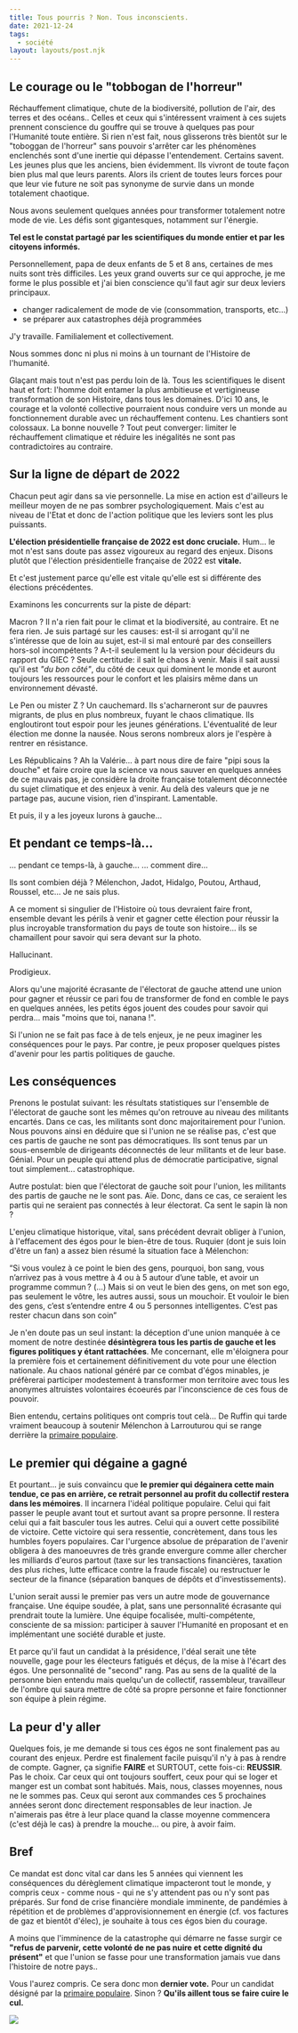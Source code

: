 ```yaml
---
title: Tous pourris ? Non. Tous inconscients.
date: 2021-12-24
tags:
  - société
layout: layouts/post.njk
---
```



## Le courage ou le "tobbogan de l'horreur"

Réchauffement climatique, chute de la biodiversité, pollution de l'air, des terres et des océans..
Celles et ceux qui s'intéressent vraiment à ces sujets prennent conscience du gouffre qui se trouve à quelques pas pour l'Humanité toute entière.
Si rien n'est fait, nous glisserons très bientôt sur le "toboggan de l'horreur" sans pouvoir s'arrêter car les phénomènes enclenchés sont d'une inertie qui dépasse l'entendement.
Certains savent. Les jeunes plus que les anciens, bien évidemment.
Ils vivront de toute façon bien plus mal que leurs parents.
Alors ils crient de toutes leurs forces pour que leur vie future ne soit pas synonyme de survie dans un monde totalement chaotique.

Nous avons seulement quelques années pour transformer totalement notre mode de vie. Les défis sont gigantesques, notamment sur l'énergie.

**Tel est le constat partagé par les scientifiques du monde entier et par les citoyens informés.**

Personnellement, papa de deux enfants de 5 et 8 ans, certaines de mes nuits sont très difficiles. Les yeux grand ouverts sur ce qui approche, je me forme le plus possible et j'ai bien conscience qu'il faut agir sur deux leviers principaux.
- changer radicalement de mode de vie (consommation, transports, etc...)
- se préparer aux catastrophes déjà programmées

J'y travaille. 
Familialement et collectivement.

Nous sommes donc ni plus ni moins à un tournant de l'Histoire de l'humanité.

Glaçant mais tout n'est pas perdu loin de là.
Tous les scientifiques le disent haut et fort: l'homme doit entamer la plus ambitieuse et vertigineuse transformation de son Histoire, dans tous les domaines. D'ici 10 ans, le courage et la volonté collective pourraient nous conduire vers un monde au fonctionnement durable avec un réchauffement contenu. Les chantiers sont colossaux.
La bonne nouvelle ? Tout peut converger: limiter le réchauffement climatique et réduire les inégalités ne sont pas contradictoires au contraire.

## Sur la ligne de départ de 2022

Chacun peut agir dans sa vie personnelle. La mise en action est d'ailleurs le meilleur moyen de ne pas sombrer psychologiquement.
Mais c'est au niveau de l'Etat et donc de l'action politique que les leviers sont les plus puissants.

**L'élection présidentielle française de 2022 est donc cruciale.**
Hum... le mot n'est sans doute pas assez vigoureux au regard des enjeux.
Disons plutôt que l'élection présidentielle française de 2022 est **vitale.**

Et c'est justement parce qu'elle est vitale qu'elle est si différente des élections précédentes.

Examinons les concurrents sur la piste de départ:

Macron ? Il n'a rien fait pour le climat et la biodiversité, au contraire. Et ne fera rien.
Je suis partagé sur les causes: est-il si arrogant qu'il ne s'intéresse que de loin au sujet, est-il si mal entouré par des conseillers hors-sol incompétents ? A-t-il seulement lu la version pour décideurs du rapport du GIEC ?
Seule certitude: il sait le chaos à venir.
Mais il sait aussi qu'il est *"du bon côté"*, du côté de ceux qui dominent le monde et auront toujours les ressources pour le confort et les plaisirs même dans un environnement dévasté.

Le Pen ou mister Z ? Un cauchemard.
Ils s'acharneront sur de pauvres migrants, de plus en plus nombreux, fuyant le chaos climatique. Ils engloutiront tout espoir pour les jeunes générations. L'éventualité de leur élection me donne la nausée. Nous serons nombreux alors je l'espère à rentrer en résistance.

Les Républicains ? Ah la Valérie... à part nous dire de faire "pipi sous la douche" et faire croire que la science va nous sauver en quelques années de ce mauvais pas, je considère la droite française totalement déconnectée du sujet climatique et des enjeux à venir. Au delà des valeurs que je ne partage pas, aucune vision, rien d'inspirant. Lamentable.

Et puis, il y a les joyeux lurons à gauche...

## Et pendant ce temps-là...

... pendant ce temps-là, à gauche...
... comment dire...

Ils sont combien déjà ? Mélenchon, Jadot, Hidalgo, Poutou, Arthaud, Roussel, etc... Je ne sais plus.

A ce moment si singulier de l'Histoire où tous devraient faire front, ensemble devant les périls à venir et gagner cette élection pour réussir la plus incroyable transformation du pays de toute son histoire... ils se chamaillent pour savoir qui sera devant sur la photo.

Hallucinant.

Prodigieux.

Alors qu'une majorité écrasante de l'électorat de gauche attend une union pour gagner et réussir ce pari fou de transformer de fond en comble le pays en quelques années, les petits égos jouent des coudes pour savoir qui perdra... mais "moins que toi, nanana !".

Si l'union ne se fait pas face à de tels enjeux, je ne peux imaginer les conséquences pour le pays. Par contre, je peux proposer quelques pistes d'avenir pour les partis politiques de gauche.

## Les conséquences

Prenons le postulat suivant: les résultats statistiques sur l'ensemble de l'électorat de gauche sont les mêmes qu'on retrouve au niveau des militants encartés. Dans ce cas, les militants sont donc majoritairement pour l'union. Nous pouvons ainsi en déduire que si l'union ne se réalise pas, c'est que ces partis de gauche ne sont pas démocratiques. Ils sont tenus par un sous-ensemble de dirigeants déconnectés de leur militants et de leur base. 
Génial.
Pour un peuple qui attend plus de démocratie participative, signal tout simplement... catastrophique.

Autre postulat: bien que l'électorat de gauche soit pour l'union, les militants des partis de gauche ne le sont pas. Aïe. Donc, dans ce cas, ce seraient les partis qui ne seraient pas connectés à leur électorat. Ca sent le sapin là non ?

L'enjeu climatique historique, vital, sans précédent devrait obliger à l'union, à l'effacement des égos pour le bien-être de tous.
Ruquier (dont je suis loin d'être un fan) a assez bien résumé la situation face à Mélenchon: 

<p class="quote">
“Si vous voulez à ce point le bien des gens, pourquoi, bon sang, vous n’arrivez pas à vous mettre à 4 ou à 5 autour d’une table, et avoir un programme commun ? (…) Mais si on veut le bien des gens, on met son ego, pas seulement le vôtre, les autres aussi, sous un mouchoir. Et vouloir le bien des gens, c’est s’entendre entre 4 ou 5 personnes intelligentes. C’est pas rester chacun dans son coin”
</p>

Je n'en doute pas un seul instant: la déception d'une union manquée à ce moment de notre destinée **désintègrera tous les partis de gauche et les figures politiques y étant rattachées**. Me concernant, elle m'éloignera pour la première fois et certainement définitivement du vote pour une élection nationale. Au chaos national généré par ce combat d'égos minables, je préfèrerai participer modestement à transformer mon territoire avec tous les anonymes altruistes volontaires écoeurés par l'inconscience de ces fous de pouvoir.

Bien entendu, certains politiques ont compris tout celà... De Ruffin qui tarde vraiment beaucoup à soutenir Mélenchon à Larrouturou qui se range derrière la [primaire populaire](https://primairepopulaire.fr/).

## Le premier qui dégaine a gagné

Et pourtant... je suis convaincu que **le premier qui dégainera cette main tendue, ce pas en arrière, ce retrait personnel au profit du collectif restera dans les mémoires**.
Il incarnera l'idéal politique populaire. Celui qui fait passer le peuple avant tout et surtout avant sa propre personne. Il restera celui qui a fait basculer tous les autres. Celui qui a ouvert cette possibilité de victoire. Cette victoire qui sera ressentie, concrètement, dans tous les humbles foyers populaires.
Car l'urgence absolue de préparation de l'avenir obligera à des manoeuvres de très grande envergure comme aller chercher les milliards d'euros partout (taxe sur les transactions financières, taxation des plus riches, lutte efficace contre la fraude fiscale) ou restructuer le secteur de la finance (séparation banques de dépôts et d'investissements).

L'union serait aussi le premier pas vers un autre mode de gouvernance française. Une équipe soudée, à plat, sans une personnalité écrasante qui prendrait toute la lumière. Une équipe focalisée, multi-compétente, consciente de sa mission: participer à sauver l'Humanité en proposant et en implémentant une société durable et juste.

Et parce qu'il faut un candidat à la présidence, l'déal serait une tête nouvelle, gage pour les électeurs fatigués et déçus, de la mise à l'écart des égos. Une personnalité de "second" rang. Pas au sens de la qualité de la personne bien entendu mais quelqu'un de collectif, rassembleur, travailleur de l'ombre qui saura mettre de côté sa propre personne et faire fonctionner son équipe à plein régime.

## La peur d'y aller

Quelques fois, je me demande si tous ces égos ne sont finalement pas au courant des enjeux. Perdre est finalement facile puisqu'il n'y à pas à rendre de compte.
Gagner, ça signifie **FAIRE** et SURTOUT, cette fois-ci: **REUSSIR**. Pas le choix. Car ceux qui ont toujours souffert, ceux pour qui se loger et manger est un combat sont habitués. Mais, nous, classes moyennes, nous ne le sommes pas. Ceux qui seront aux commandes ces 5 prochaines années seront donc directement responsables de leur inaction.
Je n'aimerais pas être à leur place quand la classe moyenne commencera (c'est déjà le cas) à prendre la mouche... ou pire, à avoir faim.

## Bref

Ce mandat est donc vital car dans les 5 années qui viennent les conséquences du dérèglement climatique impacteront tout le monde, y compris ceux - comme nous - qui ne s'y attendent pas ou n'y sont pas préparés.
Sur fond de crise financière mondiale imminente, de pandémies à répétition et de problèmes d'approvisionnement en énergie (cf. vos factures de gaz et bientôt d'élec), je souhaite à tous ces égos bien du courage.

A moins que l'imminence de la catastrophe qui démarre ne fasse surgir ce **"refus de parvenir, cette volonté de ne pas nuire et cette dignité du présent"** et que l'union se fasse pour une transformation jamais vue dans l'histoire de notre pays..

Vous l'aurez compris. Ce sera donc mon **dernier vote.**
Pour un candidat désigné par la [primaire populaire](https://primairepopulaire.fr/).
Sinon ? 
**Qu'ils aillent tous se faire cuire le cul.**

<div class="flex justify-center">
  <a class="no-decoration" href="https://primairepopulaire.fr/"><img class="max-w-lg post-img" src="/static/img/primaire-pop.png"></a>
</div>





